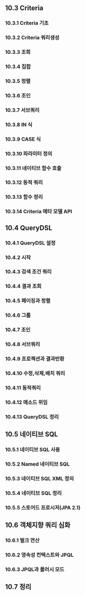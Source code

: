 ## 10.3 Criteria
### 10.3.1 Criteria 기초
### 10.3.2 Criteria 쿼리생성
### 10.3.3 조회
### 10.3.4 집합
### 10.3.5 정렬
### 10.3.6 조인
### 10.3.7 서브쿼리
### 10.3.8 IN 식
### 10.3.9 CASE 식
### 10.3.10 파라미터 정의
### 10.3.11 네이티브 함수 호출
### 10.3.12 동적 쿼리
### 10.3.13 함수 정리
### 10.3.14 Criteria 메타 모델 API

## 10.4 QueryDSL
### 10.4.1 QueryDSL 설정
### 10.4.2 시작
### 10.4.3 검색 조건 쿼리
### 10.4.4 결과 조회
### 10.4.5 페이징과 정렬
### 10.4.6 그룹
### 10.4.7 조인
### 10.4.8 서브쿼리
### 10.4.9 프로젝션과 결과반환
### 10.4.10 수정,삭제,배치 쿼리
### 10.4.11 동적쿼리
### 10.4.12 메소드 위임
### 10.4.13 QueryDSL 정리

## 10.5 네이티브 SQL
### 10.5.1 네이티브 SQL 사용
### 10.5.2 Named 네이티브 SQL
### 10.5.3 네이티브 SQL XML 정의
### 10.5.4 네이티브 SQL 정리
### 10.5.5 스토어드 프로시저(JPA 2.1)


## 10.6 객체지향 쿼리 심화
### 10.6.1 벌크 연산
### 10.6.2 영속성 컨텍스트와 JPQL
### 10.6.3 JPQL과 플러시 모드

## 10.7 정리